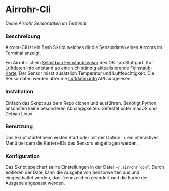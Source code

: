 # Airrohr-Cli
*Deine Airrohr Sensordaten im Terminal*

### Beschreibung
Airrohr-Cli ist ein Bash Skript welches dir die Sensordaten eines Airrohrs im Terminal anzeigt.

Ein Airrohr ist ein [Selbstbau Feinstaubsensor](http://luftdaten.info/feinstaubsensor-bauen/) des OK Lab Stuttgart. Auf Luftdaten.info entstand so eine sich ständig aktualisierende [Feinstaub-Karte](http://deutschland.maps.luftdaten.info). Der Sensor misst zusätzlich Temperatur und Luftfeuchtigkeit. Die Sensordaten werden über die [Luftdaten.info](http://luftdaten.info) API ausgelesen. 
### Installation
Einfach das Skript aus dem Repo clonen und ausführen. Benötigt Python, ansonsten keine besonderen Abhängigkeiten.
Getestet unter macOS und Debian Linux.
### Benutzung
Das Skript startet beim ersten Start oder mit der Option `-c` ein interaktives Menü bei dem die Karten-IDs des Sensors eingetragen werden.
### Konfiguration
Das Skript speichert seine Einstellungen in der Datei `~/.airrohr.conf`. Durch editieren der Datei kann die Ausgabe von Sensorwerten aus und eingeschaltet werden, das Trennzeichen geändert und die Farbe der Ausgabe angepasst werden.

